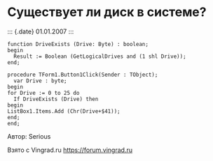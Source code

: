Cуществует ли диск в системе?
=============================

::: {.date}
01.01.2007
:::

    function DriveExists (Drive: Byte) : boolean;
    begin
      Result := Boolean (GetLogicalDrives and (1 shl Drive));
    end;
     
    procedure TForm1.Button1Click(Sender : TObject);
      var Drive : byte;
    begin
    for Drive := 0 to 25 do
      If DriveExists (Drive) then
    begin
    ListBox1.Items.Add (Chr(Drive+$41));
    end;
    end;

Автор: Serious

Взято с Vingrad.ru <https://forum.vingrad.ru>
